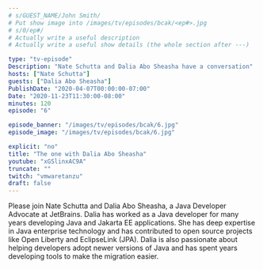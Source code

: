 ```yaml
---
# s/GUEST_NAME/John Smith/
# Put show image into /images/tv/episodes/bcak/<ep#>.jpg
# s/0/ep#/
# Actually write a useful description
# Actually write a useful show details (the whole section after ---)

type: "tv-episode"
Description: "Nate Schutta and Dalia Abo Sheasha have a conversation"
hosts: ["Nate Schutta"]
guests: ["Dalia Abo Sheasha"]
PublishDate: "2020-04-07T00:00:00-07:00"
Date: "2020-11-23T11:30:00-08:00"
minutes: 120
episode: "6"

episode_banner: "/images/tv/episodes/bcak/6.jpg"
episode_image: "/images/tv/episodes/bcak/6.jpg"

explicit: "no"
title: "The one with Dalia Abo Sheasha"
youtube: "xGSlinxAC9A"
truncate: ""
twitch: "vmwaretanzu"
draft: false
---
```


Please join Nate Schutta and Dalia Abo Sheasha, a Java Developer Advocate at JetBrains. Dalia has worked as a Java developer for many years developing Java and Jakarta EE applications. She has deep expertise in Java enterprise technology and has contributed to open source projects like Open Liberty and EclipseLink (JPA). Dalia is also passionate about helping developers adopt newer versions of Java and has spent years developing tools to make the migration easier.

